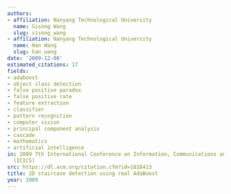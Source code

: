 ```yaml
---
authors:
- affiliation: Nanyang Technological University
  name: Sisong Wang
  slug: sisong_wang
- affiliation: Nanyang Technological University
  name: Han Wang
  slug: han_wang
date: '2009-12-08'
estimated_citations: 17
fields:
- adaboost
- object class detection
- false positive paradox
- false positive rate
- feature extraction
- classifier
- pattern recognition
- computer vision
- principal component analysis
- cascade
- mathematics
- artificial intelligence
in: 2009 7th International Conference on Information, Communications and Signal Processing
  (ICICS)
src: https://dl.acm.org/citation.cfm?id=1818413
title: 2D staircase detection using real AdaBoost
year: 2009
---
```

